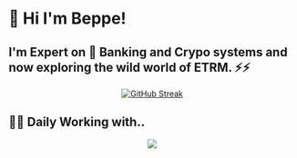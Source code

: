 # 👋 Hi I'm Beppe! 

## I'm Expert on 🏦 Banking and Crypo systems and now exploring the wild world of ETRM. ⚡⚡ 


<div align="center">
  
[![GitHub Streak](http://github-readme-streak-stats.herokuapp.com?user=GiuseppeMP&theme=tokyonight&hide_border=true&card_width=920&fire=EB4D0F&hide_longest_streak=true)](https://git.io/streak-stats)

</div>

## 🧑‍💻 Daily Working with..
<p align="center">
  <a href="https://skillicons.dev">
    <img src="https://skillicons.dev/icons?i=vim,java,go,js,ts,lua,py,spring,postgres,nodejs,nginx,aws,gcp,azure,git,linux,docker,kubernetes&perline=9" />
  </a>
</p>

